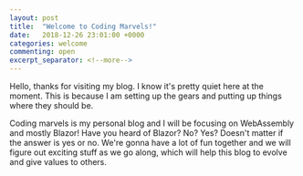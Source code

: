 ```yaml
---
layout: post
title:  "Welcome to Coding Marvels!"
date:   2018-12-26 23:01:00 +0000
categories: welcome
commenting: open
excerpt_separator: <!--more-->
---
```


Hello, thanks for visiting my blog. I know it's pretty quiet here at the moment. This is because I am setting up the gears and putting up things where they should be.
<!--more-->

Coding marvels is my personal blog and I will be focusing on WebAssembly and mostly Blazor! Have you heard of Blazor? No? Yes? Doesn't matter if the answer is yes or no. We're gonna have a lot of fun together and we will figure out exciting stuff as we go along, which will help this blog to evolve and give values to others.

[jekyll-docs]: https://jekyllrb.com/docs/home
[jekyll-gh]:   https://github.com/jekyll/jekyll
[jekyll-talk]: https://talk.jekyllrb.com/
